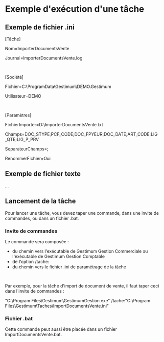 # Exemple d'exécution d'une tâche

## Exemple de fichier .ini


[Tâche] 


Nom=ImporterDocumentsVente


Journal=ImporterDocumentsVente.log


 


[Société] 


Fichier=C:\ProgramData\Gestimum\DEMO.Gestimum


Utilisateur=DEMO


 


[Paramètres] 


FichierImporter=D:\ImporterDocumentsVente.txt


Champs=DOC\_STYPE;PCF\_CODE;DOC\_FPYEUR;DOC\_DATE;ART\_CODE;LIG\_QTE;LIG\_P\_PRV


SeparateurChamps=;


RenommerFichier=Oui


## Exemple de fichier texte


...


## Lancement de la tâche


Pour lancer une tâche, vous devez taper une commande, dans une invite 
 de commandes, ou dans un fichier .bat.


### Invite de commandes


Le commande sera composée :


* du chemin vers l'exécutable de Gestimum Gestion Commerciale 
 ou l'exécutable de Gestimum Gestion Comptable
* de l'option /tache:
* du chemin vers le fichier .ini 
 de paramétrage de la tâche


 


Par exemple, pour la tâche d'import de document de vente, il faut taper 
 ceci dans l'invite de commandes : 


"C:\Program Files\Gestimum\GestimumGestion.exe" 
 /tache:"C:\Program Files\Gestimum\Taches\ImportDocumentsVente.ini"


### Fichier .bat


Cette commande peut aussi être placée dans un fichier ImportDocumentsVente.bat.


